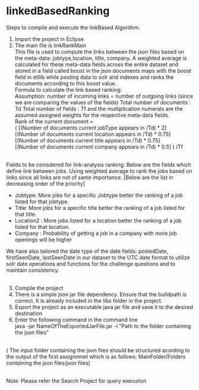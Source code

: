 linkedBasedRanking
==================
Steps to compile and execute the linkBased Algorithm:<br>
1. Import the project in Eclipse<br>
2. The main file is linkRankMain<br>
This file is used to compute the links between the json files based on the meta-data: jobtype,location, title, company.
A weighted average is calculated for these meta-data fields across the entire dataset and stored in a field called boost in the json documents maps with the boost field in etllib while posting data to solr and indexes and ranks the documents according to this boost value.<br>
Formula to calculate the link based ranking:<br>
Assumption: number of incoming links =  number of outgoing links (since we are comparing the values of the fields)
Total number of documents : Td	Total number of fields : Tf and the multiplication numerals are the assumed assigned weights for the respective meta-data fields.<br>
Rank  of the current document = <br>
( [(Number of documents current jobType appears in /Td) * 2]<br>
[(Number of documents current location appears in /Td) * 0.75]<br>
[(Number of documents current title appears in /Td) * 0.75]<br>
[(Number of documents current company appears in /Td) * 0.5] ) /Tf<br><br>

Fields to be conisdered for link-analysis ranking:
Below are the fields which define link between jobs.
Using weighted average to rank the jobs based on links since all links are not of same importance. [Below are the list in decreasing order of the priority]
- Jobtype: More jobs for a specific Jobtype better the ranking of a job listed for that jobtype.
- Title: More jobs for a specific title better the ranking of a job listed for that title.
- Location2 : More jobs listed for a location better the ranking of a job listed for that location.
- Company : Probability of getting a job in a company with more job openings will be higher

We have also tailored the date type of the date fields: postedDate, firstSeenDate, lastSeenDate in our dataset to the UTC date format to utilize solr date operations and functions for the challenge questions and to maintain consistency.<br><br>

3. Compile the project<br>
4. There is a simple json jar file dependency. Ensure that the buildpath is correct. It is already included in the libs folder in the project.<br>
5. Export the project as an executable java jar file and save it to the desired destination<br>
6. Enter the following command in the command line<br>
java -jar NameOfTheExportedJarFile.jar -i "Path to the folder containing the json files"<br><br>

( The input folder containing the json files should be structured acording to the output of the first assignmnet which is as follows: MainFolder/Folders containing the json files/json files)<br><br>

Note: Please refer the Search Project for query execution<br><br>

